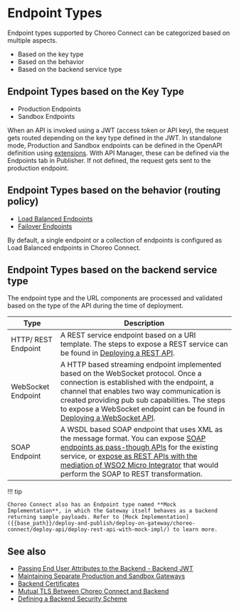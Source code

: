 # Endpoint Types

Endpoint types supported by Choreo Connect can be categorized based on multiple aspects.

- Based on the key type
- Based on the behavior
- Based on the backend service type

## Endpoint Types based on the Key Type

- Production Endpoints
- Sandbox Endpoints

When an API is invoked using a JWT (access token or API key), the request gets routed depending on the key type defined in the JWT. In standalone mode, Production and Sandbox endpoints can be defined in the OpenAPI definition using [extensions]({{base_path}}/deploy-and-publish/deploy-on-gateway/choreo-connect/concepts/as-a-standalone-gateway/#openapi-extensions). With API Manager, these can be defined via the Endpoints tab in Publisher. If not defined, the request gets sent to the production endpoint. 

## Endpoint Types based on the behavior (routing policy)

- [Load Balanced Endpoints]({{base_path}}/deploy-and-publish/deploy-on-gateway/choreo-connect/endpoints/load-balanced-endpoints/#load-balanced-endpoints)
- [Failover Endpoints]({{base_path}}/deploy-and-publish/deploy-on-gateway/choreo-connect/endpoints/failover-endpoints/)

By default, a single endpoint or a collection of endpoints is configured as Load Balanced endpoints in Choreo Connect.

## Endpoint Types based on the backend service type

The endpoint type and the URL components are processed and validated based on the type of the API during the time of deployment. 

|Type                     |Description                                         |
|-------------------------|----------------------------------------------------|
| HTTP/ REST Endpoint     | A REST service endpoint based on a URI template. The steps to expose a REST service can be found in [Deploying a REST API]({{base_path}}/deploy-and-publish/deploy-on-gateway/choreo-connect/deploy-api/deploy-rest-api-in-choreo-connect/). |                  
| WebSocket Endpoint    | A HTTP based streaming endpoint implemented based on the WebSocket protocol. Once a connection is  established with the endpoint, a channel that enables two way communication is created providing pub sub capabilities. The steps to expose a WebSocket endpoint can be found in [Deploying a WebSocket API]({{base_path}}/deploy-and-publish/deploy-on-gateway/choreo-connect/deploy-api/deploy-websocket-api-in-choreo-connect/).| 
| SOAP Endpoint           | A WSDL based SOAP endpoint that uses XML as the message format. You can expose [SOAP endpoints as pass-though APIs]({{base_path}}/deploy-and-publish/deploy-on-gateway/choreo-connect/deploy-api/deploy-soap-api-passthrough/) for the existing service, or [expose as REST APIs with the mediation of WSO2 Micro Integrator]({{base_path}}/deploy-and-publish/deploy-on-gateway/choreo-connect/deploy-api/deploy-rest-to-soap-api/) that would perform the SOAP to REST transformation. |                        

!!! tip

    Choreo Connect also has an Endpoint type named **Mock Implementation**, in which the Gateway itself behaves as a backend returning sample payloads. Refer to [Mock Implementation]({{base_path}}/deploy-and-publish/deploy-on-gateway/choreo-connect/deploy-api/deploy-rest-api-with-mock-impl/) to learn more.

## See also
- [Passing End User Attributes to the Backend - Backend JWT]({{base_path}}/deploy-and-publish/deploy-on-gateway/choreo-connect/passing-enduser-attributes-to-the-backend-via-choreo-connect/)
- [Maintaining Separate Production and Sandbox Gateways]({{base_path}}/deploy-and-publish/deploy-on-gateway/api-gateway/maintaining-separate-production-and-sandbox-gateways/#multiple-gateways-to-handle-production-and-sandbox-requests-separately)
- [Backend Certificates]({{base_path}}/deploy-and-publish/deploy-on-gateway/choreo-connect/security/tls/backend-certificates/)
- [Mutual TLS Between Choreo Connect and Backend]({{base_path}}/deploy-and-publish/deploy-on-gateway/choreo-connect/security/tls/mutual-tls-between-gateway-and-backend/)
- [Defining a Backend Security Scheme]({{base_path}}/deploy-and-publish/deploy-on-gateway/choreo-connect/endpoints/defining-a-backend-security-scheme/)
